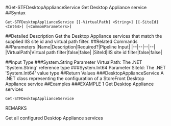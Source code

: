#Get-STFDesktopApplianceService
Get Desktop Appliance service
##Syntax
```Get-STFDesktopApplianceService [[-VirtualPath] <String>] [[-SiteId] <Int64>] [<CommonParameters>]
```
##Detailed Description
Get the Desktop Appliance services that match the supplied IIS site id and virtual path filter.
##Related Commands
##Parameters
|Name|Description|Required?|Pipeline Input||--|--|--|--||VirtualPath|Virtual path filter|false|false||SiteId|IIS site id filter|false|false|##Input Type
###System.String
Parameter VirtualPath: The .NET 'System.String' reference type
###System.Int64
Parameter SiteId: The .NET 'System.Int64' value type
##Return Values
###DesktopApplianceService
A .NET class representing the configuration of a StoreFront Desktop Appliance service
##Examples
###EXAMPLE 1 Get Desktop Appliance services
```Get-STFDesktopApplianceService
```
REMARKS

Get all configured Desktop Appliance services
